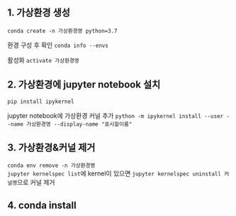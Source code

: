 ## 1. 가상환경 생성
`conda create -n 가상환경명 python=3.7`

환경 구성 후 확인 `conda info --envs`

활성화 `activate 가상환경명`

## 2. 가상환경에 jupyter notebook 설치
`pip install ipykernel`

jupyter notebook에 가상환경 커널 추가
 `python -m ipykernel install --user --name 가상환경명 --display-name "표시할이름"`

## 3. 가상환경&커널 제거
`conda env remove -n 가상환경명`  
`jupyter kernelspec list`에 kernel이 있으면 `jupyter kernelspec uninstall 커널명`으로 커널 제거

## 4. conda install
